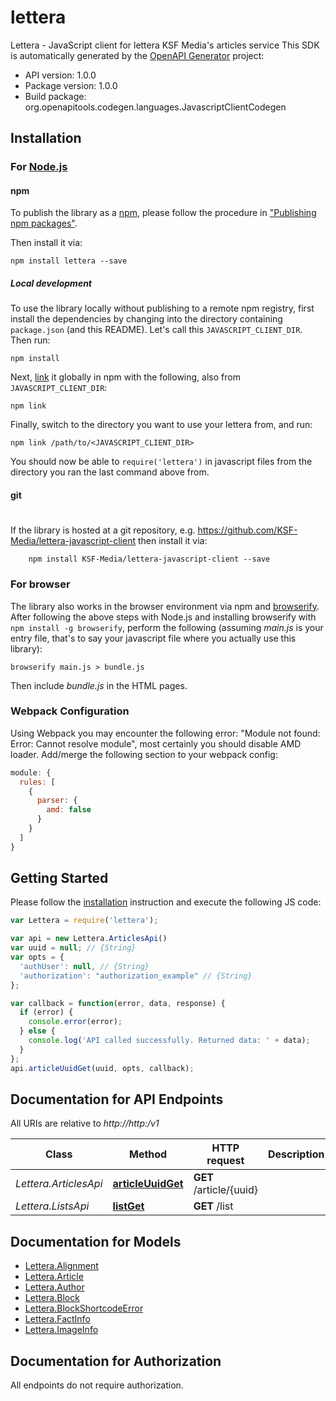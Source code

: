 # lettera

Lettera - JavaScript client for lettera
KSF Media's articles service
This SDK is automatically generated by the [OpenAPI Generator](https://openapi-generator.tech) project:

- API version: 1.0.0
- Package version: 1.0.0
- Build package: org.openapitools.codegen.languages.JavascriptClientCodegen

## Installation

### For [Node.js](https://nodejs.org/)

#### npm

To publish the library as a [npm](https://www.npmjs.com/),
please follow the procedure in ["Publishing npm packages"](https://docs.npmjs.com/getting-started/publishing-npm-packages).

Then install it via:

```shell
npm install lettera --save
```

##### Local development

To use the library locally without publishing to a remote npm registry, first install the dependencies by changing 
into the directory containing `package.json` (and this README). Let's call this `JAVASCRIPT_CLIENT_DIR`. Then run:

```shell
npm install
```

Next, [link](https://docs.npmjs.com/cli/link) it globally in npm with the following, also from `JAVASCRIPT_CLIENT_DIR`:

```shell
npm link
```

Finally, switch to the directory you want to use your lettera from, and run:

```shell
npm link /path/to/<JAVASCRIPT_CLIENT_DIR>
```

You should now be able to `require('lettera')` in javascript files from the directory you ran the last 
command above from.

#### git
#
If the library is hosted at a git repository, e.g.
https://github.com/KSF-Media/lettera-javascript-client
then install it via:

```shell
    npm install KSF-Media/lettera-javascript-client --save
```

### For browser

The library also works in the browser environment via npm and [browserify](http://browserify.org/). After following
the above steps with Node.js and installing browserify with `npm install -g browserify`,
perform the following (assuming *main.js* is your entry file, that's to say your javascript file where you actually 
use this library):

```shell
browserify main.js > bundle.js
```

Then include *bundle.js* in the HTML pages.

### Webpack Configuration

Using Webpack you may encounter the following error: "Module not found: Error:
Cannot resolve module", most certainly you should disable AMD loader. Add/merge
the following section to your webpack config:

```javascript
module: {
  rules: [
    {
      parser: {
        amd: false
      }
    }
  ]
}
```

## Getting Started

Please follow the [installation](#installation) instruction and execute the following JS code:

```javascript
var Lettera = require('lettera');

var api = new Lettera.ArticlesApi()
var uuid = null; // {String} 
var opts = {
  'authUser': null, // {String} 
  'authorization': "authorization_example" // {String} 
};

var callback = function(error, data, response) {
  if (error) {
    console.error(error);
  } else {
    console.log('API called successfully. Returned data: ' + data);
  }
};
api.articleUuidGet(uuid, opts, callback);

```

## Documentation for API Endpoints

All URIs are relative to *http://http:/v1*

Class | Method | HTTP request | Description
------------ | ------------- | ------------- | -------------
*Lettera.ArticlesApi* | [**articleUuidGet**](docs/ArticlesApi.md#articleUuidGet) | **GET** /article/{uuid} | 
*Lettera.ListsApi* | [**listGet**](docs/ListsApi.md#listGet) | **GET** /list | 


## Documentation for Models

 - [Lettera.Alignment](docs/Alignment.md)
 - [Lettera.Article](docs/Article.md)
 - [Lettera.Author](docs/Author.md)
 - [Lettera.Block](docs/Block.md)
 - [Lettera.BlockShortcodeError](docs/BlockShortcodeError.md)
 - [Lettera.FactInfo](docs/FactInfo.md)
 - [Lettera.ImageInfo](docs/ImageInfo.md)


## Documentation for Authorization

 All endpoints do not require authorization.

